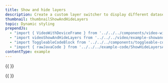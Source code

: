 ```yaml
---
title: Show and hide layers
description: Create a custom layer switcher to display different datasets.
thumbnail: thumbnailShowAndHideLayers
topic: Dynamic styling
prependJs:
  - "import { VideoWithDeviceFrame } from '../../../components/video-with-device-frame'"
  - "import videoShowAndHideLayers from '../../../video/example-showandhidelayers.mp4'"
  - "import ToggleableCodeBlock from '../../../components/toggleable-code-block'"
  - "import { rawJavaCode } from '../../../example-code/ShowHideLayersActivity.js'"
contentType: example
---
```


{{
  <VideoWithDeviceFrame
    videoFile={videoShowAndHideLayers}
    rotation="horizontal"
    device="pixel-2"
  />
}}

<!-- Any notes about this example would go here.  -->

{{
  <ToggleableCodeBlock
    java={rawJavaCode}
  />
}}
